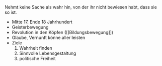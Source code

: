 Nehmt keine Sache als wahr hin, von der ihr nicht bewiesen habt, dass sie so ist. 

- Mitte 17.  Ende 18 Jahrhundert
- Geisterbewegung
- Revolution in den Köpfen ([[Bildungsbewegung]])
- Glaube, Vernunft könne aller leisten
- Ziele
	1. Wahrheit finden
	2. Sinnvolle Lebensgestaltung
	3. politische Freiheit